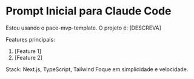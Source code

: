 # Prompt Inicial para Claude Code

Estou usando o pace-mvp-template.
O projeto é: [DESCREVA]

Features principais:
1. [Feature 1]
2. [Feature 2]

Stack: Next.js, TypeScript, Tailwind
Foque em simplicidade e velocidade.